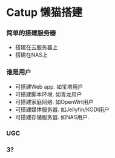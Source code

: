 # Catup 懒猫搭建

### 简单的搭建服务器
- 搭建在云服务器上
- 搭建在NAS上

### 谁是用户
- 可搭建Web app. 如宝塔用户
- 可搭建脚本环境. 如青龙用户
- 可搭建家庭网络. 如OpenWrt用户
- 可搭建媒体服务器. 如Jellyfin/KODI用户
- 可搭建存储服务器. 如NAS用户.

### UGC
### 3?
